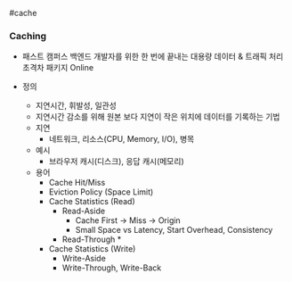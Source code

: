 #cache 

### Caching

* 패스트 캠퍼스 백엔드 개발자를 위한 한 번에 끝내는 대용량 데이터 & 트래픽 처리 초격차 패키지 Online

* 정의
	* 지연시간, 휘발성, 일관성
	* 지연시간 감소를 위해 원본 보다 지연이 작은 위치에 데이터를 기록하는 기법
	* 지연
		* 네트워크, 리소스(CPU, Memory, I/O), 병목
	* 예시
		* 브라우저 캐시(디스크), 응답 캐시(메모리)
	* 용어
		* Cache Hit/Miss
		* Eviction Policy (Space Limit)
		* Cache Statistics (Read)
			* Read-Aside
				* Cache First -> Miss -> Origin
				* Small Space vs Latency, Start Overhead, Consistency
			* Read-Through
				* 
		* Cache Statistics (Write)
			* Write-Aside
			* Write-Through, Write-Back